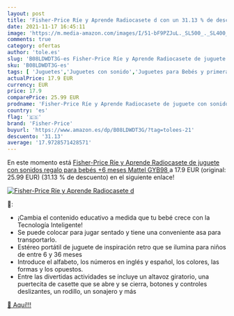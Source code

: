 ```yaml
---
layout: post
title: 'Fisher-Price Ríe y Aprende Radiocasete d con un 31.13 % de descuento'
date: 2021-11-17 16:45:11
image: 'https://m.media-amazon.com/images/I/51-bF9PZJuL._SL500_._SL400_.jpg'
comments: true
category: ofertas
author: 'tole.es'
slug: 'B08LDWDT3G-es Fisher-Price Ríe y Aprende Radiocasete de juguete con...'
sku: 'B08LDWDT3G-es'
tags: [ 'Juguetes','Juguetes con sonido','Juguetes para Bebés y primera infancia','Juguetes y juegos','bebés','fisher-price', ]
actualPrice: 17.9 EUR
currency: EUR
price: 17.9
comparePrice: 25.99 EUR
prodname: 'Fisher-Price Ríe y Aprende Radiocasete de juguete con sonidos  regalo para bebés +6 meses  Mattel GYB98 '
country: 'es'
flag: '🇪🇸'
brand: 'Fisher-Price'
buyurl: 'https://www.amazon.es/dp/B08LDWDT3G/?tag=tolees-21'
descuento: '31.13'
average: '17.9728571428571'
---
```


En este momento está [Fisher-Price Ríe y Aprende Radiocasete de juguete con sonidos  regalo para bebés +6 meses  Mattel GYB98 ](https://www.amazon.es/dp/B08LDWDT3G/?tag=tolees-21) a 17.9 EUR (original: 25.99 EUR) (31.13 %  de descuento) en el siguiente enlace!

[![Fisher-Price Ríe y Aprende Radiocasete d](https://m.media-amazon.com/images/I/51-bF9PZJuL._SL500_._SL400_.jpg)](https://www.amazon.es/dp/B08LDWDT3G/?tag=tolees-21)

🔎:

- ¡Cambia el contenido educativo a medida que tu bebé crece con la Tecnología Inteligente!
- Se puede colocar para jugar sentado y tiene una conveniente asa para transportarlo.
- Estéreo portátil de juguete de inspiración retro que se ilumina para niños de entre 6 y 36 meses
- Introduce el alfabeto, los números en inglés y español, los colores, las formas y los opuestos.
- Entre las divertidas actividades se incluye un altavoz giratorio, una puertecita de casette que se abre y se cierra, botones y controles deslizantes, un rodillo, un sonajero y más

[🛒 Aquí!!!](https://www.amazon.es/dp/B08LDWDT3G/?tag=tolees-21)
